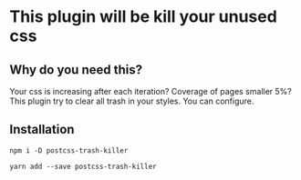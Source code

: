 # This plugin will be kill your unused css

## Why do you need this?

Your css is increasing after each iteration? Coverage of pages smaller 5%? This plugin try to clear all trash in your styles. You can configure.

## Installation

```
npm i -D postcss-trash-killer
```
```
yarn add --save postcss-trash-killer
```
